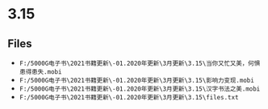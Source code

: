 # 3.15

## Files

- `F:/5000G电子书\2021书籍更新\-01.2020年更新\3月更新\3.15\当你又忙又美，何惧患得患失.mobi`
- `F:/5000G电子书\2021书籍更新\-01.2020年更新\3月更新\3.15\影响力变现.mobi`
- `F:/5000G电子书\2021书籍更新\-01.2020年更新\3月更新\3.15\汉字书法之美.mobi`
- `F:/5000G电子书\2021书籍更新\-01.2020年更新\3月更新\3.15\files.txt`
